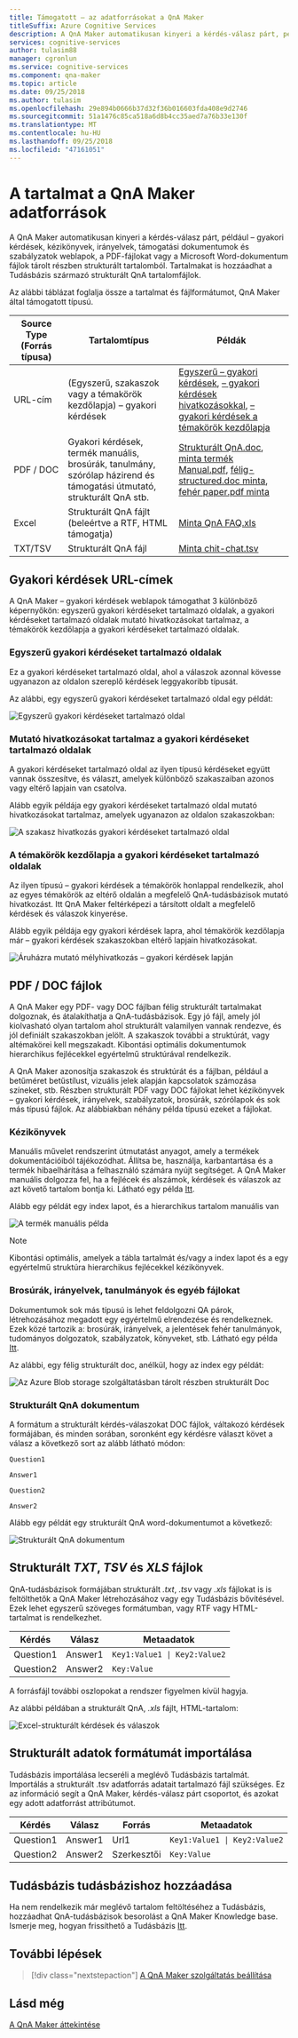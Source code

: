 ```yaml
---
title: Támogatott – az adatforrásokat a QnA Maker
titleSuffix: Azure Cognitive Services
description: A QnA Maker automatikusan kinyeri a kérdés-válasz párt, például – gyakori kérdések, kézikönyvek, irányelvek, támogatási dokumentumok és szabályzatok weblapok, a PDF-fájlokat vagy a Microsoft Word-dokumentum fájlok tárolt részben strukturált tartalomból. Tartalmakat is hozzáadhat a Tudásbázis származó strukturált QnA tartalomfájlok.
services: cognitive-services
author: tulasim88
manager: cgronlun
ms.service: cognitive-services
ms.component: qna-maker
ms.topic: article
ms.date: 09/25/2018
ms.author: tulasim
ms.openlocfilehash: 29e894b0666b37d32f36b016603fda408e9d2746
ms.sourcegitcommit: 51a1476c85ca518a6d8b4cc35aed7a76b33e130f
ms.translationtype: MT
ms.contentlocale: hu-HU
ms.lasthandoff: 09/25/2018
ms.locfileid: "47161051"
---
```

# <a name="data-sources-for-qna-maker-content"></a>A tartalmat a QnA Maker adatforrások

A QnA Maker automatikusan kinyeri a kérdés-válasz párt, például – gyakori kérdések, kézikönyvek, irányelvek, támogatási dokumentumok és szabályzatok weblapok, a PDF-fájlokat vagy a Microsoft Word-dokumentum fájlok tárolt részben strukturált tartalomból. Tartalmakat is hozzáadhat a Tudásbázis származó strukturált QnA tartalomfájlok. 

Az alábbi táblázat foglalja össze a tartalmat és fájlformátumot, QnA Maker által támogatott típusú.

|Source Type (Forrás típusa)|Tartalomtípus| Példák|
|--|--|--|
|URL-cím|(Egyszerű, szakaszok vagy a témakörök kezdőlapja) – gyakori kérdések|[Egyszerű – gyakori kérdések](https://docs.microsoft.com/azure/cognitive-services/qnamaker/faqs), [– gyakori kérdések hivatkozásokkal](https://www.microsoft.com/software-download/faq), [– gyakori kérdések a témakörök kezdőlapja](https://support.microsoft.com/products/windows?os=windows-10)|
|PDF / DOC|Gyakori kérdések, termék manuális, brosúrák, tanulmány, szórólap házirend és támogatási útmutató, strukturált QnA stb.|[Strukturált QnA.doc](https://qnamakerstore.blob.core.windows.net/qnamakerdata/docs/Bot%20Service%20Sample%20FAQ.docx), [minta termék Manual.pdf](http://download.microsoft.com/download/2/9/B/29B20383-302C-4517-A006-B0186F04BE28/surface-pro-4-user-guide-EN.pdf), [félig-structured.doc minta](https://qnamakerstore.blob.core.windows.net/qnamakerdata/docs/Manage%20Azure%20Blob%20Storage.docx), [fehér paper.pdf minta](https://azure.microsoft.com/mediahandler/files/resourcefiles/azure-stack-wortmann-bring-the-power-of-the-public-cloud-into-your-data-center/Azure_Stack_Wortmann_Bring_the_Power_of_the_Public_Cloud_into_Your_Data_Center.pdf)|
|Excel|Strukturált QnA fájlt (beleértve a RTF, HTML támogatja)|[Minta QnA FAQ.xls](https://qnamakerstore.blob.core.windows.net/qnamakerdata/docs/QnA%20Maker%20Sample%20FAQ.xlsx)|
|TXT/TSV|Strukturált QnA fájl|[Minta chit-chat.tsv](https://raw.githubusercontent.com/Microsoft/BotBuilder-PersonalityChat/master/CSharp/Datasets/Queries_Responses_Friendly_QnAMaker.tsv)|

## <a name="faq-urls"></a>Gyakori kérdések URL-címek

A QnA Maker – gyakori kérdések weblapok támogathat 3 különböző képernyőkön: egyszerű gyakori kérdéseket tartalmazó oldalak, a gyakori kérdéseket tartalmazó oldalak mutató hivatkozásokat tartalmaz, a témakörök kezdőlapja a gyakori kérdéseket tartalmazó oldalak.

### <a name="plain-faq-pages"></a>Egyszerű gyakori kérdéseket tartalmazó oldalak

Ez a gyakori kérdéseket tartalmazó oldal, ahol a válaszok azonnal kövesse ugyanazon az oldalon szereplő kérdések leggyakoribb típusát. 

Az alábbi, egy egyszerű gyakori kérdéseket tartalmazó oldal egy példát:

![Egyszerű gyakori kérdéseket tartalmazó oldal](../media/qnamaker-concepts-datasources/plain-faq.png) 

 
### <a name="faq-pages-with-links"></a>Mutató hivatkozásokat tartalmaz a gyakori kérdéseket tartalmazó oldalak 

A gyakori kérdéseket tartalmazó oldal az ilyen típusú kérdéseket együtt vannak összesítve, és választ, amelyek különböző szakaszaiban azonos vagy eltérő lapjain van csatolva.

Alább egyik példája egy gyakori kérdéseket tartalmazó oldal mutató hivatkozásokat tartalmaz, amelyek ugyanazon az oldalon szakaszokban:

 ![A szakasz hivatkozás gyakori kérdéseket tartalmazó oldal](../media/qnamaker-concepts-datasources/sectionlink-faq.png) 


### <a name="faq-pages-with-a-topics-homepage"></a>A témakörök kezdőlapja a gyakori kérdéseket tartalmazó oldalak

Az ilyen típusú – gyakori kérdések a témakörök honlappal rendelkezik, ahol az egyes témakörök az eltérő oldalán a megfelelő QnA-tudásbázisok mutató hivatkozást. Itt QnA Maker feltérképezi a társított oldalt a megfelelő kérdések és válaszok kinyerése.

Alább egyik példája egy gyakori kérdések lapra, ahol témakörök kezdőlapja már – gyakori kérdések szakaszokban eltérő lapjain hivatkozásokat. 

 ![Áruházra mutató mélyhivatkozás – gyakori kérdések lapján](../media/qnamaker-concepts-datasources/topics-faq.png) 


## <a name="pdf-doc-files"></a>PDF / DOC fájlok

A QnA Maker egy PDF- vagy DOC fájlban félig strukturált tartalmakat dolgoznak, és átalakíthatja a QnA-tudásbázisok. Egy jó fájl, amely jól kiolvasható olyan tartalom ahol strukturált valamilyen vannak rendezve, és jól definiált szakaszokban jelölt. A szakaszok további a struktúrát, vagy altémakörei kell megszakadt. Kibontási optimális dokumentumok hierarchikus fejlécekkel egyértelmű struktúrával rendelkezik.

A QnA Maker azonosítja szakaszok és struktúrát és a fájlban, például a betűméret betűstílust, vizuális jelek alapján kapcsolatok számozása színeket, stb. Részben strukturált PDF vagy DOC fájlokat lehet kézikönyvek – gyakori kérdések, irányelvek, szabályzatok, brosúrák, szórólapok és sok más típusú fájlok. Az alábbiakban néhány példa típusú ezeket a fájlokat.

### <a name="product-manuals"></a>Kézikönyvek

Manuális művelet rendszerint útmutatást anyagot, amely a termékek dokumentációiból tájékozódhat. Állítsa be, használja, karbantartása és a termék hibaelhárítása a felhasználó számára nyújt segítséget. A QnA Maker manuális dolgozza fel, ha a fejlécek és alszámok, kérdések és válaszok az azt követő tartalom bontja ki. Látható egy példa [Itt](http://download.microsoft.com/download/2/9/B/29B20383-302C-4517-A006-B0186F04BE28/surface-pro-4-user-guide-EN.pdf).

Alább egy példát egy index lapot, és a hierarchikus tartalom manuális van

 ![A termék manuális példa](../media/qnamaker-concepts-datasources/product-manual.png) 

> [!NOTE]
> Kibontási optimális, amelyek a tábla tartalmát és/vagy a index lapot és a egy egyértelmű struktúra hierarchikus fejlécekkel kézikönyvek.

### <a name="brochures-guidelines-papers-and-other-files"></a>Brosúrák, irányelvek, tanulmányok és egyéb fájlokat

Dokumentumok sok más típusú is lehet feldolgozni QA párok, létrehozásához megadott egy egyértelmű elrendezése és rendelkeznek. Ezek közé tartozik a: brosúrák, irányelvek, a jelentések fehér tanulmányok, tudományos dolgozatok, szabályzatok, könyveket, stb. Látható egy példa [Itt](https://qnamakerstore.blob.core.windows.net/qnamakerdata/docs/Manage%20Azure%20Blob%20Storage.docx).

Az alábbi, egy félig strukturált doc, anélkül, hogy az index egy példát:

 ![Az Azure Blob storage szolgáltatásban tárolt részben strukturált Doc](../media/qnamaker-concepts-datasources/semi-structured-doc.png) 

### <a name="structured-qna-document"></a>Strukturált QnA dokumentum

A formátum a strukturált kérdés-válaszokat DOC fájlok, váltakozó kérdések formájában, és minden sorában, soronként egy kérdésre választ követ a válasz a következő sort az alább látható módon: 

```
Question1

Answer1

Question2

Answer2
```

Alább egy példát egy strukturált QnA word-dokumentumot a következő:

 ![Strukturált QnA dokumentum](../media/qnamaker-concepts-datasources/structured-qna-doc.png) 

## <a name="structured-txt-tsv-and-xls-files"></a>Strukturált *TXT*, *TSV* és *XLS* fájlok

QnA-tudásbázisok formájában strukturált *.txt*, *.tsv* vagy *.xls* fájlokat is is feltölthetők a QnA Maker létrehozásához vagy egy Tudásbázis bővítésével.  Ezek lehet egyszerű szöveges formátumban, vagy RTF vagy HTML-tartalmat is rendelkezhet. 

| Kérdés  | Válasz  | Metaadatok                |
|-----------|---------|-------------------------|
| Question1 | Answer1 | <code>Key1:Value1 &#124; Key2:Value2</code> |
| Question2 | Answer2 |      `Key:Value`           |

A forrásfájl további oszlopokat a rendszer figyelmen kívül hagyja.

Az alábbi példában a strukturált QnA, *.xls* fájlt, HTML-tartalom:

 ![Excel-strukturált kérdések és válaszok](../media/qnamaker-concepts-datasources/structured-qna-xls.png)

## <a name="structured-data-format-through-import"></a>Strukturált adatok formátumát importálása

Tudásbázis importálása lecseréli a meglévő Tudásbázis tartalmát. Importálás a strukturált .tsv adatforrás adatait tartalmazó fájl szükséges. Ez az információ segít a QnA Maker, kérdés-válasz párt csoportot, és azokat egy adott adatforrást attribútumot.

| Kérdés  | Válasz  | Forrás| Metaadatok                |
|-----------|---------|----|---------------------|
| Question1 | Answer1 | Url1 | <code>Key1:Value1 &#124; Key2:Value2</code> |
| Question2 | Answer2 | Szerkesztői|    `Key:Value`       |

## <a name="editorially-add-to-knowledge-base"></a>Tudásbázis tudásbázishoz hozzáadása

Ha nem rendelkezik már meglévő tartalom feltöltéséhez a Tudásbázis, hozzáadhat QnA-tudásbázisok besorolást a QnA Maker Knowledge base. Ismerje meg, hogyan frissíthető a Tudásbázis [Itt](../How-To/edit-knowledge-base.md).

## <a name="next-steps"></a>További lépések

> [!div class="nextstepaction"]
> [A QnA Maker szolgáltatás beállítása](../How-To/set-up-qnamaker-service-azure.md)

## <a name="see-also"></a>Lásd még 

[A QnA Maker áttekintése](../Overview/overview.md)

